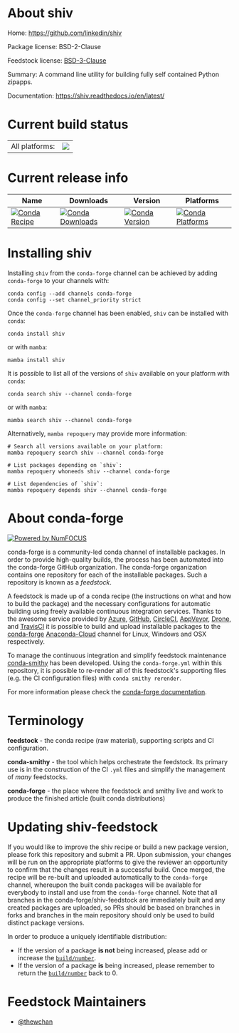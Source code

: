 About shiv
==========

Home: https://github.com/linkedin/shiv

Package license: BSD-2-Clause

Feedstock license: [BSD-3-Clause](https://github.com/conda-forge/shiv-feedstock/blob/main/LICENSE.txt)

Summary: A command line utility for building fully self contained Python zipapps.

Documentation: https://shiv.readthedocs.io/en/latest/

Current build status
====================


<table><tr><td>All platforms:</td>
    <td>
      <a href="https://dev.azure.com/conda-forge/feedstock-builds/_build/latest?definitionId=17118&branchName=main">
        <img src="https://dev.azure.com/conda-forge/feedstock-builds/_apis/build/status/shiv-feedstock?branchName=main">
      </a>
    </td>
  </tr>
</table>

Current release info
====================

| Name | Downloads | Version | Platforms |
| --- | --- | --- | --- |
| [![Conda Recipe](https://img.shields.io/badge/recipe-shiv-green.svg)](https://anaconda.org/conda-forge/shiv) | [![Conda Downloads](https://img.shields.io/conda/dn/conda-forge/shiv.svg)](https://anaconda.org/conda-forge/shiv) | [![Conda Version](https://img.shields.io/conda/vn/conda-forge/shiv.svg)](https://anaconda.org/conda-forge/shiv) | [![Conda Platforms](https://img.shields.io/conda/pn/conda-forge/shiv.svg)](https://anaconda.org/conda-forge/shiv) |

Installing shiv
===============

Installing `shiv` from the `conda-forge` channel can be achieved by adding `conda-forge` to your channels with:

```
conda config --add channels conda-forge
conda config --set channel_priority strict
```

Once the `conda-forge` channel has been enabled, `shiv` can be installed with `conda`:

```
conda install shiv
```

or with `mamba`:

```
mamba install shiv
```

It is possible to list all of the versions of `shiv` available on your platform with `conda`:

```
conda search shiv --channel conda-forge
```

or with `mamba`:

```
mamba search shiv --channel conda-forge
```

Alternatively, `mamba repoquery` may provide more information:

```
# Search all versions available on your platform:
mamba repoquery search shiv --channel conda-forge

# List packages depending on `shiv`:
mamba repoquery whoneeds shiv --channel conda-forge

# List dependencies of `shiv`:
mamba repoquery depends shiv --channel conda-forge
```


About conda-forge
=================

[![Powered by
NumFOCUS](https://img.shields.io/badge/powered%20by-NumFOCUS-orange.svg?style=flat&colorA=E1523D&colorB=007D8A)](https://numfocus.org)

conda-forge is a community-led conda channel of installable packages.
In order to provide high-quality builds, the process has been automated into the
conda-forge GitHub organization. The conda-forge organization contains one repository
for each of the installable packages. Such a repository is known as a *feedstock*.

A feedstock is made up of a conda recipe (the instructions on what and how to build
the package) and the necessary configurations for automatic building using freely
available continuous integration services. Thanks to the awesome service provided by
[Azure](https://azure.microsoft.com/en-us/services/devops/), [GitHub](https://github.com/),
[CircleCI](https://circleci.com/), [AppVeyor](https://www.appveyor.com/),
[Drone](https://cloud.drone.io/welcome), and [TravisCI](https://travis-ci.com/)
it is possible to build and upload installable packages to the
[conda-forge](https://anaconda.org/conda-forge) [Anaconda-Cloud](https://anaconda.org/)
channel for Linux, Windows and OSX respectively.

To manage the continuous integration and simplify feedstock maintenance
[conda-smithy](https://github.com/conda-forge/conda-smithy) has been developed.
Using the ``conda-forge.yml`` within this repository, it is possible to re-render all of
this feedstock's supporting files (e.g. the CI configuration files) with ``conda smithy rerender``.

For more information please check the [conda-forge documentation](https://conda-forge.org/docs/).

Terminology
===========

**feedstock** - the conda recipe (raw material), supporting scripts and CI configuration.

**conda-smithy** - the tool which helps orchestrate the feedstock.
                   Its primary use is in the construction of the CI ``.yml`` files
                   and simplify the management of *many* feedstocks.

**conda-forge** - the place where the feedstock and smithy live and work to
                  produce the finished article (built conda distributions)


Updating shiv-feedstock
=======================

If you would like to improve the shiv recipe or build a new
package version, please fork this repository and submit a PR. Upon submission,
your changes will be run on the appropriate platforms to give the reviewer an
opportunity to confirm that the changes result in a successful build. Once
merged, the recipe will be re-built and uploaded automatically to the
`conda-forge` channel, whereupon the built conda packages will be available for
everybody to install and use from the `conda-forge` channel.
Note that all branches in the conda-forge/shiv-feedstock are
immediately built and any created packages are uploaded, so PRs should be based
on branches in forks and branches in the main repository should only be used to
build distinct package versions.

In order to produce a uniquely identifiable distribution:
 * If the version of a package **is not** being increased, please add or increase
   the [``build/number``](https://docs.conda.io/projects/conda-build/en/latest/resources/define-metadata.html#build-number-and-string).
 * If the version of a package **is** being increased, please remember to return
   the [``build/number``](https://docs.conda.io/projects/conda-build/en/latest/resources/define-metadata.html#build-number-and-string)
   back to 0.

Feedstock Maintainers
=====================

* [@thewchan](https://github.com/thewchan/)

